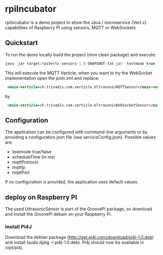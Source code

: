# rpiIncubator
rpiIncubator is a demo project to show the Java / microservice (Vert.x) capabilities of Raspberry PI using sensors, MQTT or WebSockets

## Quickstart
To run the demo locally build the project (mvn clean package) and execute:
```java
java -jar target/rpiVertx-sensors-1.0-SNAPSHOT-fat.jar -testmode true
```
This will execute the MQTT Verticle, when you want to try the WebSocket implementation open the pom.xml and replace:
```xml
 <main-verticle>ch.trivadis.com.verticle.UltrasonicMQTTSensor</main-verticle>
```
by 
```xml
 <main-verticle>ch.trivadis.com.verticle.UltrasonicWebSocketSensor</main-verticle>
```
## Configuration
The application can be configured with command-line arguments or by providing a configuration json file (see serviceConfig.json). Possible values are:
- testmode true/false
- scheduleTime (in ms)
- mqttProtocol
- mqttIp
- mqttPort

If no configuration is provided, the application uses default values.

## deploy on Raspberry PI
The used UltrasonicSensor is part of the GroovePi package, so download and install the GroovePi debain on your Raspberry Pi.
### install Pi4J
Download the debian package (http://get.pi4j.com/download/pi4j-1.0.deb) and install (sudo dpkg -i pi4j-1.0.deb). Pi4j should now be available in /opt/pi4j
